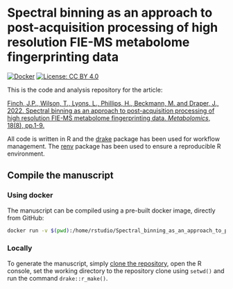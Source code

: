 # Spectral binning as an approach to post-acquisition processing of high resolution FIE-MS metabolome fingerprinting data

[![Docker](https://github.com/jasenfinch/Spectral_binning_as_an_approach_to_post-acquisition_processing_of_FIE-HRMS_data/actions/workflows/dockerpublish.yml/badge.svg)](https://github.com/jasenfinch/Spectral_binning_as_an_approach_to_post-acquisition_processing_of_FIE-HRMS_data/actions/workflows/dockerpublish.yml)
[![License: CC BY 4.0](https://img.shields.io/badge/License-CC_BY_4.0-lightgrey.svg)](https://creativecommons.org/licenses/by/4.0/)

This is the code and analysis repository for the article:

[Finch, J.P., Wilson, T., Lyons, L., Phillips, H., Beckmann, M. and Draper, J., 2022. Spectral binning as an approach to post-acquisition processing of high resolution FIE-MS metabolome fingerprinting data. *Metabolomics*, 18(8), pp.1-9.](https://doi.org/10.1007/s11306-022-01923-6)

All code is written in R and the [drake](https://docs.ropensci.org/drake/) package has been used for workflow management.
The [renv](https://github.com/rstudio/renv) package has been used to ensure a reproducible R environment.

## Compile the manuscript

### Using docker

The manuscript can be compiled using a pre-built docker image, directly from GitHub:

``` sh
docker run -v $(pwd):/home/rstudio/Spectral_binning_as_an_approach_to_post-acquisition_processing_of_FIE-HRMS_data ghcr.io/jasenfinch/spectral-binning:latest
```

### Locally

To generate the manuscript, simply [clone the repository](https://git-scm.com/book/en/v2/Git-Basics-Getting-a-Git-Repository), open the R console, set the working directory to the repository clone using `setwd()` and run the command `drake::r_make()`.
